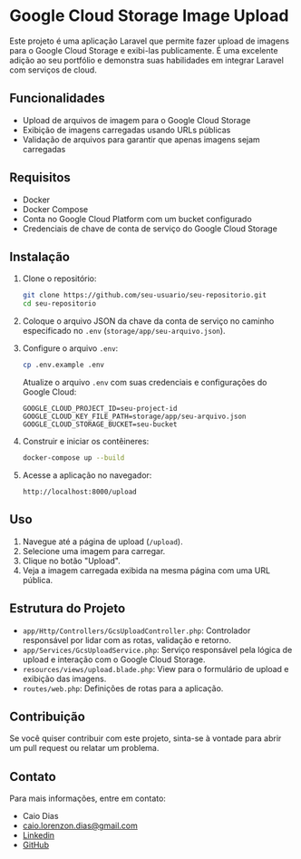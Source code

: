 # Google Cloud Storage Image Upload

Este projeto é uma aplicação Laravel que permite fazer upload de imagens para o Google Cloud Storage e exibi-las publicamente. É uma excelente adição ao seu portfólio e demonstra suas habilidades em integrar Laravel com serviços de cloud.

## Funcionalidades

- Upload de arquivos de imagem para o Google Cloud Storage
- Exibição de imagens carregadas usando URLs públicas
- Validação de arquivos para garantir que apenas imagens sejam carregadas

## Requisitos

- Docker
- Docker Compose
- Conta no Google Cloud Platform com um bucket configurado
- Credenciais de chave de conta de serviço do Google Cloud Storage

## Instalação

1. Clone o repositório:

    ```bash
    git clone https://github.com/seu-usuario/seu-repositorio.git
    cd seu-repositorio
    ```

2. Coloque o arquivo JSON da chave da conta de serviço no caminho especificado no `.env` (`storage/app/seu-arquivo.json`).

3. Configure o arquivo `.env`:

    ```bash
    cp .env.example .env
    ```

   Atualize o arquivo `.env` com suas credenciais e configurações do Google Cloud:

    ```env
    GOOGLE_CLOUD_PROJECT_ID=seu-project-id
    GOOGLE_CLOUD_KEY_FILE_PATH=storage/app/seu-arquivo.json
    GOOGLE_CLOUD_STORAGE_BUCKET=seu-bucket
    ```

4. Construir e iniciar os contêineres:

    ```bash
    docker-compose up --build
    ```

5. Acesse a aplicação no navegador:

    ```
    http://localhost:8000/upload
    ```

## Uso

1. Navegue até a página de upload (`/upload`).
2. Selecione uma imagem para carregar.
3. Clique no botão "Upload".
4. Veja a imagem carregada exibida na mesma página com uma URL pública.

## Estrutura do Projeto

- `app/Http/Controllers/GcsUploadController.php`: Controlador responsável por lidar com as rotas, validação e retorno.
- `app/Services/GcsUploadService.php`: Serviço responsável pela lógica de upload e interação com o Google Cloud Storage.
- `resources/views/upload.blade.php`: View para o formulário de upload e exibição das imagens.
- `routes/web.php`: Definições de rotas para a aplicação.

## Contribuição

Se você quiser contribuir com este projeto, sinta-se à vontade para abrir um pull request ou relatar um problema.



## Contato

Para mais informações, entre em contato:

- Caio Dias
- caio.lorenzon.dias@gmail.com
- [Linkedin](https://www.linkedin.com/in/caio-cesar-lorenzon-dias/)
- [GitHub](https://github.com/CaioCLDias)
